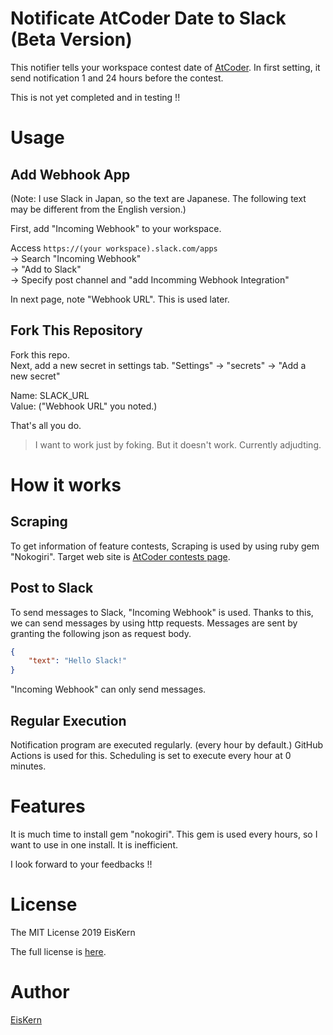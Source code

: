 # Notificate AtCoder Date to Slack (Beta Version)
This notifier tells your workspace contest date of [AtCoder](https://atcoder.jp/).
In first setting, it send notification 1 and 24 hours before the contest.

This is not yet completed and in testing !!

# Usage
## Add Webhook App
(Note: I use Slack in Japan, so the text are Japanese. The following text may be different from the English version.)

First, add "Incoming Webhook" to your workspace.

Access `https://(your workspace).slack.com/apps`  
-> Search "Incoming Webhook"  
-> "Add to Slack"  
-> Specify post channel and "add Incomming Webhook Integration"

In next page, note "Webhook URL". This is used later.

## Fork This Repository
Fork this repo.  
Next, add a new secret in settings tab.
"Settings" -> "secrets" -> "Add a new secret"

Name: SLACK_URL  
Value: ("Webhook URL" you noted.)

That's all you do.

> I want to work just by foking.
> But it doesn't work.
> Currently adjudting.

# How it works
## Scraping
To get information of feature contests, Scraping is used by using ruby gem "Nokogiri".
Target web site is [AtCoder contests page](https://atcoder.jp/contests?lang=ja).

## Post to Slack
To send messages to Slack, "Incoming Webhook" is used.
Thanks to this, we can send messages by using http requests.
Messages are sent by granting the following json as request body.

```json
{
    "text": "Hello Slack!"
}
```

"Incoming Webhook" can only send messages.

## Regular Execution
Notification program are executed regularly. (every hour by default.)
GitHub Actions is used for this.
Scheduling is set to execute every hour at 0 minutes.

# Features
It is much time to install gem "nokogiri".
This gem is used every hours, so I want to use in one install.
It is inefficient.

I look forward to your feedbacks !!

# License

The MIT License 2019 EisKern

The full license is [here](/LICENSE).

# Author
[EisKern](https://eiskern.com/)
